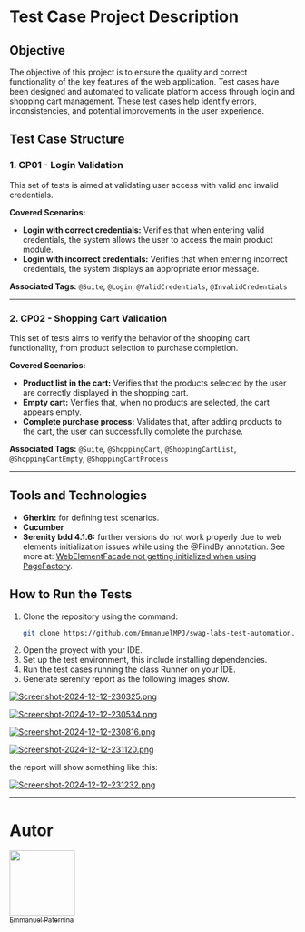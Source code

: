 # Test Case Project Description

## Objective
The objective of this project is to ensure the quality and correct functionality of the key features of the web application. Test cases have been designed and automated to validate platform access through login and shopping cart management. 
These test cases help identify errors, inconsistencies, and potential improvements in the user experience.

## Test Case Structure

### 1. **CP01 - Login Validation**
This set of tests is aimed at validating user access with valid and invalid credentials.

**Covered Scenarios:**
- **Login with correct credentials:** Verifies that when entering valid credentials, the system allows the user to access the main product module.
- **Login with incorrect credentials:** Verifies that when entering incorrect credentials, the system displays an appropriate error message.

**Associated Tags:** `@Suite`, `@Login`, `@ValidCredentials`, `@InvalidCredentials`

---

### 2. **CP02 - Shopping Cart Validation**
This set of tests aims to verify the behavior of the shopping cart functionality, from product selection to purchase completion.

**Covered Scenarios:**
- **Product list in the cart:** Verifies that the products selected by the user are correctly displayed in the shopping cart.
- **Empty cart:** Verifies that, when no products are selected, the cart appears empty.
- **Complete purchase process:** Validates that, after adding products to the cart, the user can successfully complete the purchase.

**Associated Tags:** `@Suite`, `@ShoppingCart`, `@ShoppingCartList`, `@ShoppingCartEmpty`, `@ShoppingCartProcess`

---

## Tools and Technologies
- **Gherkin:** for defining test scenarios.
- **Cucumber**
- **Serenity bdd 4.1.6:** further versions do not work properly due to web elements initialization issues while using the @FindBy annotation. See more at: [WebElementFacade not getting initialized when using PageFactory](https://github.com/serenity-bdd/serenity-core/issues/3498).

## How to Run the Tests
1. Clone the repository using the command:
   ```bash
   git clone https://github.com/EmmanuelMPJ/swag-labs-test-automation.git
   ```
2. Open the proyect with your IDE.
3. Set up the test environment, this include installing dependencies.
4. Run the test cases running the class Runner on your IDE.
5. Generate serenity report as the following images show.

[![Screenshot-2024-12-12-230325.png](https://i.postimg.cc/4dBVpqfF/Screenshot-2024-12-12-230325.png)](https://postimg.cc/Kk3129gn)

[![Screenshot-2024-12-12-230534.png](https://i.postimg.cc/HkwJQR34/Screenshot-2024-12-12-230534.png)](https://postimg.cc/nXLcxdyC)

[![Screenshot-2024-12-12-230816.png](https://i.postimg.cc/zDwX2KT8/Screenshot-2024-12-12-230816.png)](https://postimg.cc/Thw6pyk4)

[![Screenshot-2024-12-12-231120.png](https://i.postimg.cc/wMDVLFrt/Screenshot-2024-12-12-231120.png)](https://postimg.cc/BPQHG54s)

the report will show something like this:

[![Screenshot-2024-12-12-231232.png](https://i.postimg.cc/GtnPLGpb/Screenshot-2024-12-12-231232.png)](https://postimg.cc/8JwfwFWY)

---
# Autor
[<img src="https://avatars.githubusercontent.com/u/168949963?v=4" width=115><br><sub>Emmanuel Paternina</sub>](https://github.com/EmmanuelMPJ)

